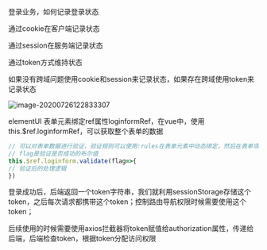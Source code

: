 登录业务，如何记录登录状态

通过cookie在客户端记录状态

通过session在服务端记录状态

通过token方式维持状态

如果没有跨域问题使用cookie和session来记录状态，如果存在跨域使用token来记录状态

![image-20200726122833307](C:\Users\chen\AppData\Roaming\Typora\typora-user-images\image-20200726122833307.png)



elementUI 表单元素绑定ref属性loginformRef，在vue中，使用this.$ref.loginformRef，可以获取整个表单的数据

```javascript
// 可以对表单数据进行验证，验证规则可以使用:rules在表单元素中动态绑定，然后在表单项中使用prop应用具体的规则
// flag是验证是否成功的布尔值
this.$ref.loginform.validate(flag=>{
// 验证后的处理逻辑
})
```



登录成功后，后端返回一个token字符串，我们就利用sessionStorage存储这个token，之后每次请求都携带这个token；控制路由导航权限时候需要使用这个 token；

后续使用的时候需要使用axios拦截器将token赋值给authorization属性，传递给后端，后端检查token，根据token分配访问权限




